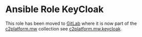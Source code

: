 # Ansible Role KeyCloak

This role has been moved to [GitLab](https://gitlab.com/c2platform/) where it is now part of the [c2platform.mw](https://gitlab.com/c2platform/ansible-collection-mw) collection see [c2platform.mw.keycloak](https://gitlab.com/c2platform/ansible-collection-mw/-/blob/master/roles/keycloak/README.md).

